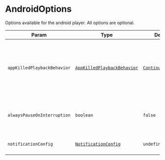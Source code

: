 # AndroidOptions

Options available for the android player. All options are optional.

| Param                       | Type                                                                        | Default                                                                                     | Description                                                                                   |
|-----------------------------|-----------------------------------------------------------------------------|---------------------------------------------------------------------------------------------|-----------------------------------------------------------------------------------------------|
| `appKilledPlaybackBehavior` | [`AppKilledPlaybackBehavior`](../constants/app-killed-playback-behavior.md) | [`ContinuePlayback`](../constants/app-killed-playback-behavior.md#continueplayback-default) | Define how the audio playback should behave after removing the app from recents (killing it). |
| `alwaysPauseOnInterruption` | `boolean`                                                                   | `false`                                                                                     | Whether the `remote-duck` event will be triggered on every interruption                       |
| `notificationConfig`        | [`NotificationConfig`](../objects/notification-config.md)                   | `undefined`                                                                                 | The notification configuration.                                                               |
